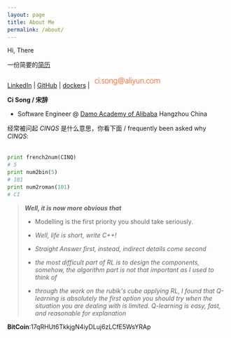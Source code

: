 ```yaml
---
layout: page
title: About Me
permalink: /about/
---
```


Hi, There

一份简要的[简历](/cv/cv.pdf)

[LinkedIn](http://www.linkedin.com/in/abnersoong) \| [GitHub](https://github.com/cinqs) \| [dockers](https://hub.docker.com/u/cinqsoong/) \| ![email_pic](/images/email.png)

**Ci Song / 宋辞**

- Software Engineer @ [Damo Academy of Alibaba](https://damo.alibaba.com/) Hangzhou China

经常被问起 *CINQS* 是什么意思，你看下面 / frequently been asked why *CINQS*:

```py

print french2num(CINQ)
# 5
print num2bin(5)
# 101
print num2roman(101)
# CI
```

>  ***Well, it is now more obvious that***
>
>  - Modelling is the first priority you should take seriously.
>
>  - *Well, life is short, write C++!*
>
>  - *Straight Answer first, instead, indirect details come second*
>
>  - *the most difficult part of RL is to design the components, somehow, the algorithm part is not that important as I used to think of*
>
>  - *through the work on the rubik\'s cube applying RL, I found that Q-learning is absolutely the first option you should try when the situation you are dealing with is limited. Q-learning is easy, fast, and reasonable for explanation*

**BitCoin**:17qRHUt6TkkjgN4iyDLuj6zLCfE5WsYRAp 

